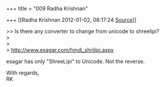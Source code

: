 +++
title = "009 Radha Krishnan"

+++
[[Radha Krishnan	2012-01-02, 08:17:24 [Source](https://groups.google.com/g/samskrita/c/DD-r9t6GDhE)]]



\>\> Is there any converter to change from unicode to shreelipi?  
\>  
\>  
\> <http://www.esagar.com/hindi_shrilipi.aspx>

esagar has only "ShreeLipi" to Unicode. Not the reverse.

With regards,  
RK  

